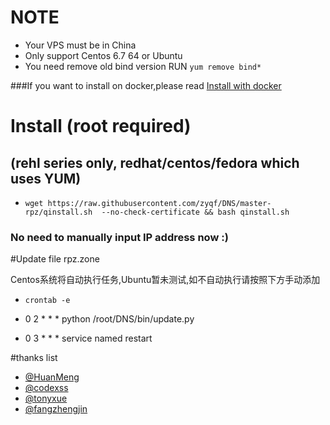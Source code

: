 
# NOTE
* Your VPS must be in China
* Only support Centos 6.7 64  or Ubuntu
* You need remove old bind version RUN `yum remove bind*`

###If you want to install on docker,please read [Install with docker](https://github.com/zyqf/DNS/wiki/Install-with-docker)

# Install (root required)
## (rehl series only, redhat/centos/fedora which uses YUM)


* `wget https://raw.githubusercontent.com/zyqf/DNS/master-rpz/qinstall.sh  --no-check-certificate && bash qinstall.sh `


### No need to manually input IP address now :)

#Update file rpz.zone

Centos系统将自动执行任务,Ubuntu暂未测试,如不自动执行请按照下方手动添加

* `crontab -e`

* 0 2 * * * python /root/DNS/bin/update.py
* 0 3 * * * service named restart


#thanks list
* [@HuanMeng](https://github.com/HuanMeng0)
* [@codexss](https://github.com/codexss)
* [@tonyxue](https://github.com/tonyxue)
* [@fangzhengjin](https://github.com/fangzhengjin)
